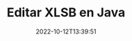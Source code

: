 ---
############################# Static ############################
layout: "auto-gen-editor"
date: 2022-10-12T13:39:51
draft: false
otherformats: doc docx docm dotx xls xlsx xlsm ppt pptx pptm mobi epub html mhtml txt xml csv pdf xps msg

############################# Head ############################
head_title: "Editor XLSB: edite XLSB en Java"
head_description: "¿Cómo editar XLSB en Java usando unas pocas líneas de código? Utilice las API de procesamiento de documentos de GroupDocs para editar, actualizar y guardar más de 30 formatos de archivo."

############################# Header ############################
title: "Editar XLSB en Java"
description: "Edición de XLSB efectiva y robusta usando GroupDocs.Editor del lado del servidor para las API de Java, sin el uso de ningún software como Microsoft u Open Office."
bg_image: "https://cms.admin.containerize.com/templates/aspose/App_Themes/V3/images/bg/header1.png"
bg_overlay: false
button:
    enable: true
    icon: "fas fa-arrow-down"
    label: "Descargue prueba gratis"
    link: "https://downloads.groupdocs.com/editor/java"

############################# SubMenu ############################
submenu:
    enable: true

    left:
        img_alt: "GroupDocs.Editor for Java"
        image: "https://cms.admin.containerize.com/templates/groupdocs/images/product-logos/90x90-noborder/groupdocs-editor-java.png"
        product: "GroupDocs.Editor"
        platform: "Java"

    middle:
        button:

            # button loop
            - link: "https://apireference.groupdocs.com/editor/java"
              text: "Referencia de la API"

            # button loop
            - link: "https://github.com/groupdocs-editor"
              text: "Ejemplos de código"

            # button loop
            - link: "https://products.groupdocs.app/editor/family"
              text: "demostraciones en vivo"

            # button loop
            - link: "https://purchase.groupdocs.com/pricing/editor/java"
              text: "Precios"

    right:
        link_download: "https://downloads.groupdocs.com/editor"
        link_learn: "https://docs.groupdocs.com/editor/java"
        link_buy: "https://purchase.groupdocs.com"

############################# About ############################
about:
    enable: true
    title: "Acerca de la API de GroupDocs.Editor for Java"
    content: |
        La API de [GroupDocs.Editor for Java](/es/editor/java/) es la elección correcta para editar documentos y presentaciones de Microsoft Word, Excel, PowerPoint y Open Office. GroupDocs.Editor es una API independiente que es adecuada para sistemas del lado del servidor y de back-end donde se requiere un alto rendimiento. No depende de ningún software como Microsoft u Open Office.

############################# Steps ############################
steps:
    enable: true
    title_left: "Pasos para editar XLSB en Java"
    content_left: |
        [GroupDocs.Editor for Java](/es/editor/java/) proporciona una manera fácil y directa para que los desarrolladores editen los archivos XLSB usando unas pocas líneas de código.
        * Cree una instancia de la clase 'Editor' con una ruta de archivo o secuencia obligatoria y una clase 'SpreadsheetLoadOptions' opcional y cargue el archivo XLSB
        * Cree y configure la instancia de la clase `SpreadsheetEditOptions` para el formato de archivo XLSB
        * Llame al método `Editor.Edit()` y obtenga el documento XLSB en formato HTML que se puede editar fácilmente con cualquier editor WYSIWYG.
        * Llame al método `Editor.Save()` y guarde el archivo XLSB editado usando la clase `SpreadsheetSaveOptions`

        
    title_right: "Requisitos del sistema"
    content_right: |
        Se puede realizar una edición básica de documentos con las API de GroupDocs.Editor for Java implementando unos sencillos pasos. Nuestras API son compatibles con todas las principales plataformas y sistemas operativos. Antes de ejecutar el código a continuación, asegúrese de tener instalados los siguientes requisitos previos en su sistema.

        * Sistemas operativos: Microsoft Windows, Linux, Mac OS
        * Entornos de desarrollo: NetBeans, IntelliJ IDEA, Eclipse
        * Marcos: Java 7 (1.7) and above
        * Obtenga la última versión de GroupDocs.Editor for Java descargada de [Maven](https://repository.groupdocs.com/editor/)
        
    code: |        
        ```java
        // Load the XLSB file into Editor with the optional SpreadsheetLoadOptions
        Editor editor = new Editor("source.xlsb", new SpreadsheetLoadOptions());

        // Create and adjust the edit options
        SpreadsheetEditOptions editOptions = new SpreadsheetEditOptions();
        editOptions.setWorksheetIndex(1);//select a tab (worksheet) to edit

        // Open input XLSB document for edit — obtain an intermediate document, that can be edited
        EditableDocument beforeEdit = editor.edit(editOptions);

        // Grab XLSB document content and associated resources from editable document
        string content = beforeEdit.getContent();

        // Send the content to WYSIWYG-editor, edit it there, and send edited content back to the server-side
        // This step simulates a such operation
        string updatedContent = content.replace("Cell Text", "Edited Cell Text");

        // Grab edited content and resources from WYSIWYG-editor and create a new EditableDocument instance from it
        EditableDocument afterEdit = EditableDocument.fromMarkup(updatedContent, null);

        // Create a save options and select a desired output format
        SpreadsheetSaveOptions saveOptions = new SpreadsheetSaveOptions(SpreadsheetFormats.Xlsb);

        // Save edited XLSB document to the file
        editor.save(afterEdit, "edited.xlsb", saveOptions);
        ```
        
############################# Demos ############################
demos:
    enable: true
    title: "XLSB Demostraciones en vivo del editor"
    content: |
        Edite XLSB ahora mismo visitando el sitio web [GroupDocs.Editor Live Demos](https://products.groupdocs.app/editor/family).
        La demostración en vivo tiene los siguientes beneficios
        
############################# More Formats ############################
more_formats:
    enable: true
    title: "Otros editores admitidos"
    content: |
        También puede editar otros formatos de archivo. Consulte la lista completa a continuación.


############################# Back to top ###############################
back_to_top:
    enable: true
---